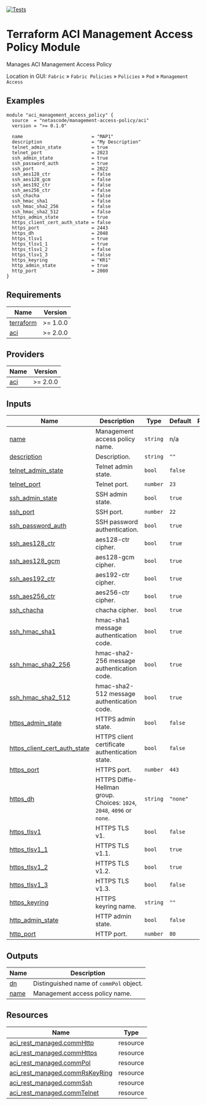 <!-- BEGIN_TF_DOCS -->
[![Tests](https://github.com/netascode/terraform-aci-management-access-policy/actions/workflows/test.yml/badge.svg)](https://github.com/netascode/terraform-aci-management-access-policy/actions/workflows/test.yml)

# Terraform ACI Management Access Policy Module

Manages ACI Management Access Policy

Location in GUI:
`Fabric` » `Fabric Policies` » `Policies` » `Pod` » `Management Access`

## Examples

```hcl
module "aci_management_access_policy" {
  source  = "netascode/management-access-policy/aci"
  version = ">= 0.1.0"

  name                         = "MAP1"
  description                  = "My Description"
  telnet_admin_state           = true
  telnet_port                  = 2023
  ssh_admin_state              = true
  ssh_password_auth            = true
  ssh_port                     = 2022
  ssh_aes128_ctr               = false
  ssh_aes128_gcm               = false
  ssh_aes192_ctr               = false
  ssh_aes256_ctr               = false
  ssh_chacha                   = false
  ssh_hmac_sha1                = false
  ssh_hmac_sha2_256            = false
  ssh_hmac_sha2_512            = false
  https_admin_state            = true
  https_client_cert_auth_state = false
  https_port                   = 2443
  https_dh                     = 2048
  https_tlsv1                  = true
  https_tlsv1_1                = true
  https_tlsv1_2                = false
  https_tlsv1_3                = false
  https_keyring                = "KR1"
  http_admin_state             = true
  http_port                    = 2080
}
```

## Requirements

| Name | Version |
|------|---------|
| <a name="requirement_terraform"></a> [terraform](#requirement\_terraform) | >= 1.0.0 |
| <a name="requirement_aci"></a> [aci](#requirement\_aci) | >= 2.0.0 |

## Providers

| Name | Version |
|------|---------|
| <a name="provider_aci"></a> [aci](#provider\_aci) | >= 2.0.0 |

## Inputs

| Name | Description | Type | Default | Required |
|------|-------------|------|---------|:--------:|
| <a name="input_name"></a> [name](#input\_name) | Management access policy name. | `string` | n/a | yes |
| <a name="input_description"></a> [description](#input\_description) | Description. | `string` | `""` | no |
| <a name="input_telnet_admin_state"></a> [telnet\_admin\_state](#input\_telnet\_admin\_state) | Telnet admin state. | `bool` | `false` | no |
| <a name="input_telnet_port"></a> [telnet\_port](#input\_telnet\_port) | Telnet port. | `number` | `23` | no |
| <a name="input_ssh_admin_state"></a> [ssh\_admin\_state](#input\_ssh\_admin\_state) | SSH admin state. | `bool` | `true` | no |
| <a name="input_ssh_port"></a> [ssh\_port](#input\_ssh\_port) | SSH port. | `number` | `22` | no |
| <a name="input_ssh_password_auth"></a> [ssh\_password\_auth](#input\_ssh\_password\_auth) | SSH password authentication. | `bool` | `true` | no |
| <a name="input_ssh_aes128_ctr"></a> [ssh\_aes128\_ctr](#input\_ssh\_aes128\_ctr) | aes128-ctr cipher. | `bool` | `true` | no |
| <a name="input_ssh_aes128_gcm"></a> [ssh\_aes128\_gcm](#input\_ssh\_aes128\_gcm) | aes128-gcm cipher. | `bool` | `true` | no |
| <a name="input_ssh_aes192_ctr"></a> [ssh\_aes192\_ctr](#input\_ssh\_aes192\_ctr) | aes192-ctr cipher. | `bool` | `true` | no |
| <a name="input_ssh_aes256_ctr"></a> [ssh\_aes256\_ctr](#input\_ssh\_aes256\_ctr) | aes256-ctr cipher. | `bool` | `true` | no |
| <a name="input_ssh_chacha"></a> [ssh\_chacha](#input\_ssh\_chacha) | chacha cipher. | `bool` | `true` | no |
| <a name="input_ssh_hmac_sha1"></a> [ssh\_hmac\_sha1](#input\_ssh\_hmac\_sha1) | hmac-sha1 message authentication code. | `bool` | `true` | no |
| <a name="input_ssh_hmac_sha2_256"></a> [ssh\_hmac\_sha2\_256](#input\_ssh\_hmac\_sha2\_256) | hmac-sha2-256 message authentication code. | `bool` | `true` | no |
| <a name="input_ssh_hmac_sha2_512"></a> [ssh\_hmac\_sha2\_512](#input\_ssh\_hmac\_sha2\_512) | hmac-sha2-512 message authentication code. | `bool` | `true` | no |
| <a name="input_https_admin_state"></a> [https\_admin\_state](#input\_https\_admin\_state) | HTTPS admin state. | `bool` | `false` | no |
| <a name="input_https_client_cert_auth_state"></a> [https\_client\_cert\_auth\_state](#input\_https\_client\_cert\_auth\_state) | HTTPS client certificate authentication state. | `bool` | `false` | no |
| <a name="input_https_port"></a> [https\_port](#input\_https\_port) | HTTPS port. | `number` | `443` | no |
| <a name="input_https_dh"></a> [https\_dh](#input\_https\_dh) | HTTPS Diffie-Hellman group. Choices: `1024`, `2048`, `4096` or `none`. | `string` | `"none"` | no |
| <a name="input_https_tlsv1"></a> [https\_tlsv1](#input\_https\_tlsv1) | HTTPS TLS v1. | `bool` | `false` | no |
| <a name="input_https_tlsv1_1"></a> [https\_tlsv1\_1](#input\_https\_tlsv1\_1) | HTTPS TLS v1.1. | `bool` | `true` | no |
| <a name="input_https_tlsv1_2"></a> [https\_tlsv1\_2](#input\_https\_tlsv1\_2) | HTTPS TLS v1.2. | `bool` | `true` | no |
| <a name="input_https_tlsv1_3"></a> [https\_tlsv1\_3](#input\_https\_tlsv1\_3) | HTTPS TLS v1.3. | `bool` | `false` | no |
| <a name="input_https_keyring"></a> [https\_keyring](#input\_https\_keyring) | HTTPS keyring name. | `string` | `""` | no |
| <a name="input_http_admin_state"></a> [http\_admin\_state](#input\_http\_admin\_state) | HTTP admin state. | `bool` | `false` | no |
| <a name="input_http_port"></a> [http\_port](#input\_http\_port) | HTTP port. | `number` | `80` | no |

## Outputs

| Name | Description |
|------|-------------|
| <a name="output_dn"></a> [dn](#output\_dn) | Distinguished name of `commPol` object. |
| <a name="output_name"></a> [name](#output\_name) | Management access policy name. |

## Resources

| Name | Type |
|------|------|
| [aci_rest_managed.commHttp](https://registry.terraform.io/providers/CiscoDevNet/aci/latest/docs/resources/rest_managed) | resource |
| [aci_rest_managed.commHttps](https://registry.terraform.io/providers/CiscoDevNet/aci/latest/docs/resources/rest_managed) | resource |
| [aci_rest_managed.commPol](https://registry.terraform.io/providers/CiscoDevNet/aci/latest/docs/resources/rest_managed) | resource |
| [aci_rest_managed.commRsKeyRing](https://registry.terraform.io/providers/CiscoDevNet/aci/latest/docs/resources/rest_managed) | resource |
| [aci_rest_managed.commSsh](https://registry.terraform.io/providers/CiscoDevNet/aci/latest/docs/resources/rest_managed) | resource |
| [aci_rest_managed.commTelnet](https://registry.terraform.io/providers/CiscoDevNet/aci/latest/docs/resources/rest_managed) | resource |
<!-- END_TF_DOCS -->